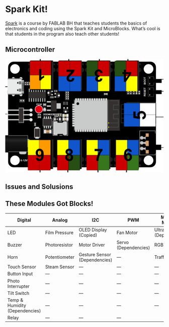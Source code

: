 # Spark Kit!

[Spark](https://fablab.bh/spark/) is a course by FABLAB BH that teaches students the basics of electronics and coding using the Spark Kit and MicroBlocks. What’s cool is that students in the program also teach other students!

## Microcontroller
![](Images/SPARK.png)

## Issues and Solusions


## These Modules Got Blocks!

| Digital                | Analog             | I2C                              | PWM                     | Multi-pin Modules               |
|------------------------|--------------------|----------------------------------|--------------------------|----------------------------------|
| LED                    | Film Pressure      | OLED Display (Copied)            | Fan Motor               | Ultrasonic (Dependencies)        |
| Buzzer                 | Photoresistor      | Motor Driver                     | Servo (Dependencies)    | RGB LED                          |
| Horn                   | Potentiometer      | Gesture Sensor (Dependencies)    | —                        | Traffic Light                    |
| Touch Sensor           | Steam Sensor       | —                                | —                        | —                                |
| Button Input           | —                  | —                                | —                        | —                                |
| Photo Interrupter      | —                  | —                                | —                        | —                                |
| Tilt Switch            | —                  | —                                | —                        | —                                |
| Temp & Humidity (Dependencies) | —          | —                                | —                        | —                                |
| Relay                  | —                  | —                                | —             